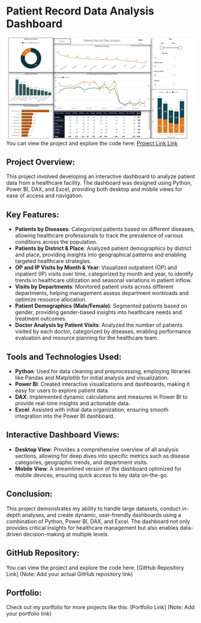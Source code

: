 
# Patient Record Data Analysis Dashboard

![Patient Dashboard](https://github.com/aneesh662/Patient-Record-Data-Analysis/blob/a6be1de66267357060b437ef10840a7bbacc4132/image.JPG)
You can view the project and explore the code here: [Project Link Link](https://app.powerbi.com/view?r=eyJrIjoiMjE5NzRlNDEtMWNhMC00MDllLWJmNDAtMmZmYWU4NTg0ZDczIiwidCI6ImRmODY3OWNkLWE4MGUtNDVkOC05OWFjLWM4M2VkN2ZmOTVhMCJ9&pageName=9baaad1a860403b81238)


## Project Overview:
This project involved developing an interactive dashboard to analyze patient data from a healthcare facility. The dashboard was designed using Python, Power BI, DAX, and Excel, providing both desktop and mobile views for ease of access and navigation.

## Key Features:
- **Patients by Diseases**: Categorized patients based on different diseases, allowing healthcare professionals to track the prevalence of various conditions across the population.
- **Patients by District & Place**: Analyzed patient demographics by district and place, providing insights into geographical patterns and enabling targeted healthcare strategies.
- **OP and IP Visits by Month & Year**: Visualized outpatient (OP) and inpatient (IP) visits over time, categorized by month and year, to identify trends in healthcare utilization and seasonal variations in patient inflow.
- **Visits by Departments**: Monitored patient visits across different departments, helping management assess department workloads and optimize resource allocation.
- **Patient Demographics (Male/Female)**: Segmented patients based on gender, providing gender-based insights into healthcare needs and treatment outcomes.
- **Doctor Analysis by Patient Visits**: Analyzed the number of patients visited by each doctor, categorized by diseases, enabling performance evaluation and resource planning for the healthcare team.

## Tools and Technologies Used:
- **Python**: Used for data cleaning and preprocessing, employing libraries like Pandas and Matplotlib for initial analysis and visualization.
- **Power BI**: Created interactive visualizations and dashboards, making it easy for users to explore patient data.
- **DAX**: Implemented dynamic calculations and measures in Power BI to provide real-time insights and actionable data.
- **Excel**: Assisted with initial data organization, ensuring smooth integration into the Power BI dashboard.

## Interactive Dashboard Views:
- **Desktop View**: Provides a comprehensive overview of all analysis sections, allowing for deep dives into specific metrics such as disease categories, geographic trends, and department visits.
- **Mobile View**: A streamlined version of the dashboard optimized for mobile devices, ensuring quick access to key data on-the-go.

## Conclusion:
This project demonstrates my ability to handle large datasets, conduct in-depth analyses, and create dynamic, user-friendly dashboards using a combination of Python, Power BI, DAX, and Excel. The dashboard not only provides critical insights for healthcare management but also enables data-driven decision-making at multiple levels.

## GitHub Repository:
You can view the project and explore the code here: [GitHub Repository Link]
(Note: Add your actual GitHub repository link)




## Portfolio:
Check out my portfolio for more projects like this: [Portfolio Link]
(Note: Add your portfolio link)

